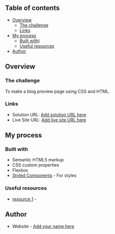 ## Table of contents

- [Overview](#overview)
  - [The challenge](#the-challenge)
  - [Links](#links)
- [My process](#my-process)
  - [Built with](#built-with))
  - [Useful resources](#useful-resources)
- [Author](#author)

## Overview

### The challenge

To make a blog preview page using CSS and HTML.

### Links

- Solution URL: [Add solution URL here](https://your-solution-url.com)
- Live Site URL: [Add live site URL here](https://your-live-site-url.com)

## My process

### Built with

- Semantic HTML5 markup
- CSS custom properties
- Flexbox
- [Styled Components](https://styled-components.com/) - For styles


### Useful resources

- [resource 1](https://fonts.google.com/specimen/Figtree?query=figtree) - 


## Author

- Website - [Add your name here](https://www.your-site.com)


